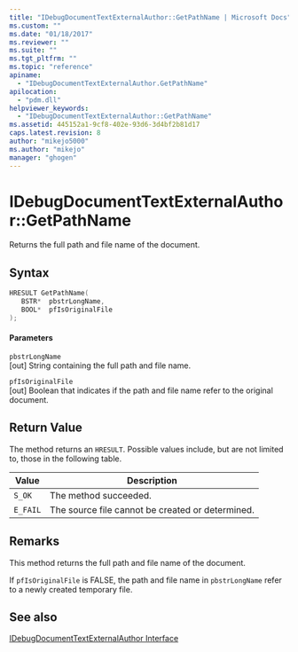 ```yaml
---
title: "IDebugDocumentTextExternalAuthor::GetPathName | Microsoft Docs"
ms.custom: ""
ms.date: "01/18/2017"
ms.reviewer: ""
ms.suite: ""
ms.tgt_pltfrm: ""
ms.topic: "reference"
apiname: 
  - "IDebugDocumentTextExternalAuthor.GetPathName"
apilocation: 
  - "pdm.dll"
helpviewer_keywords: 
  - "IDebugDocumentTextExternalAuthor::GetPathName"
ms.assetid: 445152a1-9cf8-402e-93d6-3d4bf2b81d17
caps.latest.revision: 8
author: "mikejo5000"
ms.author: "mikejo"
manager: "ghogen"
---
```

# IDebugDocumentTextExternalAuthor::GetPathName
Returns the full path and file name of the document.  
  
## Syntax  
  
```cpp
HRESULT GetPathName(  
   BSTR*  pbstrLongName,  
   BOOL*  pfIsOriginalFile  
);  
```  
  
#### Parameters  
 `pbstrLongName`  
 [out] String containing the full path and file name.  
  
 `pfIsOriginalFile`  
 [out] Boolean that indicates if the path and file name refer to the original document.  
  
## Return Value  
 The method returns an `HRESULT`. Possible values include, but are not limited to, those in the following table.  
  
|Value|Description|  
|-----------|-----------------|  
|`S_OK`|The method succeeded.|  
|`E_FAIL`|The source file cannot be created or determined.|  
  
## Remarks  
 This method returns the full path and file name of the document.  
  
 If `pfIsOriginalFile` is FALSE, the path and file name in `pbstrLongName` refer to a newly created temporary file.  
  
## See also  
 [IDebugDocumentTextExternalAuthor Interface](../../winscript/reference/idebugdocumenttextexternalauthor-interface.md)